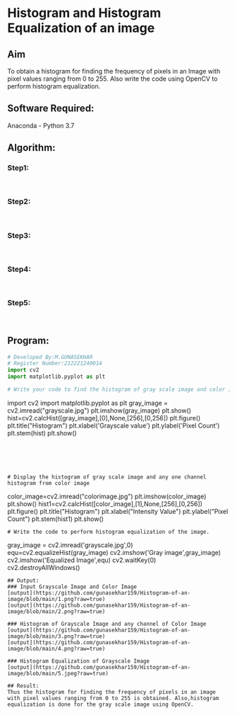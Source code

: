 # Histogram and Histogram Equalization of an image
## Aim
To obtain a histogram for finding the frequency of pixels in an Image with pixel values ranging from 0 to 255. Also write the code using OpenCV to perform histogram equalization.

## Software Required:
Anaconda - Python 3.7

## Algorithm:
### Step1:
<br>

### Step2:
<br>

### Step3:
<br>

### Step4:
<br>

### Step5:
<br>

## Program:
```python
# Developed By:M.GUNASEKHAR
# Register Number:212221240014
import cv2
import matplotlib.pyplot as plt

# Write your code to find the histogram of gray scale image and color image channels.
```
import cv2
import matplotlib.pyplot as plt
gray_image = cv2.imread("grayscale.jpg")
plt.imshow(gray_image)
plt.show()
hist=cv2.calcHist([gray_image],[0],None,[256],[0,256])
plt.figure()
plt.title("Histogram")
plt.xlabel('Grayscale value')
plt.ylabel('Pixel Count')
plt.stem(hist)
plt.show()
```





# Display the histogram of gray scale image and any one channel histogram from color image
```
color_image=cv2.imread("colorimage.jpg")
plt.imshow(color_image)
plt.show()
hist1=cv2.calcHist([color_image],[1],None,[256],[0,256])
plt.figure()
plt.title("Histogram")
plt.xlabel("Intensity Value")
plt.ylabel("Pixel Count")
plt.stem(hist1)
plt.show()
```
# Write the code to perform histogram equalization of the image.
```
gray_image = cv2.imread('grayscale.jpg',0)
equ=cv2.equalizeHist(gray_image)
cv2.imshow('Gray image',gray_image)
cv2.imshow('Equalized Image',equ)
cv2.waitKey(0)
cv2.destroyAllWindows()
```
## Output:
### Input Grayscale Image and Color Image
[output](https://github.com/gunasekhar159/Histogram-of-an-image/blob/main/1.png?raw=true)
[output](https://github.com/gunasekhar159/Histogram-of-an-image/blob/main/2.png?raw=true)

### Histogram of Grayscale Image and any channel of Color Image
[output](https://github.com/gunasekhar159/Histogram-of-an-image/blob/main/3.png?raw=true)
[output](https://github.com/gunasekhar159/Histogram-of-an-image/blob/main/4.png?raw=true)

### Histogram Equalization of Grayscale Image
[output](https://github.com/gunasekhar159/Histogram-of-an-image/blob/main/5.jpeg?raw=true)

## Result: 
Thus the histogram for finding the frequency of pixels in an image with pixel values ranging from 0 to 255 is obtained. Also,histogram equalization is done for the gray scale image using OpenCV.
